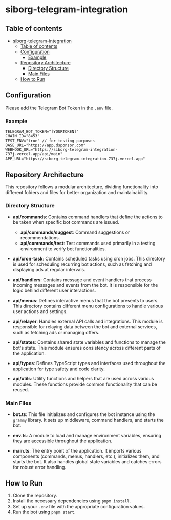# siborg-telegram-integration

## Table of contents

<!-- TOC -->

- [siborg-telegram-integration](#siborg-telegram-integration)
  - [Table of contents](#table-of-contents)
  - [Configuration](#configuration)
    - [Example](#example)
  - [Repository Architecture](#repository-architecture)
    - [Directory Structure](#directory-structure)
    - [Main Files](#main-files)
  - [How to Run](#how-to-run)

## Configuration

Please add the Telegram Bot Token in the `.env` file.

### Example

```env
TELEGRAM_BOT_TOKEN="[YOURTOKEN]"
CHAIN_ID="8453"
TEST_ENV="true" // for testing purposes
BASE_URL="https://app.dsponsor.com"
WEBHOOK_URL="https://siborg-telegram-integration-737j.vercel.app/api/main"
APP_URL="https://siborg-telegram-integration-737j.vercel.app"
```

## Repository Architecture

This repository follows a modular architecture, dividing functionality into different folders and files for better organization and maintainability.

### Directory Structure

- **api/commands**: Contains command handlers that define the actions to be taken when specific bot commands are issued.

  - **api/commands/suggest**: Command suggestions or recommendations.
  - **api/commands/test**: Test commands used primarily in a testing environment to verify bot functionalities.

- **api/cron-task**: Contains scheduled tasks using cron jobs. This directory is used for scheduling recurring bot actions, such as fetching and displaying ads at regular intervals.

- **api/handlers**: Contains message and event handlers that process incoming messages and events from the bot. It is responsible for the logic behind different user interactions.

- **api/menus**: Defines interactive menus that the bot presents to users. This directory contains different menu configurations to handle various user actions and settings.

- **api/relayer**: Handles external API calls and integrations. This module is responsible for relaying data between the bot and external services, such as fetching ads or managing offers.

- **api/states**: Contains shared state variables and functions to manage the bot's state. This module ensures consistency across different parts of the application.

- **api/types**: Defines TypeScript types and interfaces used throughout the application for type safety and code clarity.

- **api/utils**: Utility functions and helpers that are used across various modules. These functions provide common functionality that can be reused.

### Main Files

- **bot.ts**: This file initializes and configures the bot instance using the `grammy` library. It sets up middleware, command handlers, and starts the bot.

- **env.ts**: A module to load and manage environment variables, ensuring they are accessible throughout the application.

- **main.ts**: The entry point of the application. It imports various components (commands, menus, handlers, etc.), initializes them, and starts the bot. It also handles global state variables and catches errors for robust error handling.

## How to Run

1. Clone the repository.
2. Install the necessary dependencies using `pnpm install`.
3. Set up your `.env` file with the appropriate configuration values.
4. Run the bot using `pnpm start`.
